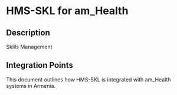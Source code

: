 # HMS-SKL for am_Health

## Description

Skills Management

## Integration Points

This document outlines how HMS-SKL is integrated with am_Health systems in Armenia.
